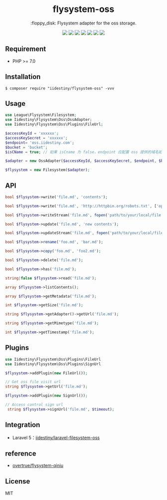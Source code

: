 <h1 align="center">flysystem-oss </h1>

<p align="center">:floppy_disk:  Flysystem adapter for the oss storage.</p>

<p align="center">
<a href="https://github.com/iiDestiny/flysystem-oss"><img src="https://travis-ci.org/iiDestiny/flysystem-oss.svg?branch=master"></a>
<a href="https://github.com/iiDestiny/flysystem-oss"><img src="https://github.styleci.io/repos/163501119/shield"></a>
<a href="https://github.com/iiDestiny/flysystem-oss"><img src="https://poser.pugx.org/iidestiny/flysystem-oss/v/stable.svg"></a>
<a href="https://github.com/iiDestiny/flysystem-oss"><img src="https://poser.pugx.org/iidestiny/flysystem-oss/v/unstable.svg"></a>
<a href="https://github.com/iiDestiny/flysystem-oss"><img src="https://poser.pugx.org/iidestiny/flysystem-oss/downloads"></a>
<a href="https://scrutinizer-ci.com/g/iiDestiny/flysystem-oss/?branch=master"><img src="https://scrutinizer-ci.com/g/iiDestiny/flysystem-oss/badges/quality-score.png?b=master"></a>
<a href="https://github.com/iiDestiny/flysystem-oss"><img src="https://poser.pugx.org/iidestiny/flysystem-oss/license"></a>

</p>

## Requirement

- PHP >= 7.0

## Installation

```shell
$ composer require "iidestiny/flysystem-oss" -vvv
```

## Usage

```php
use League\Flysystem\Filesystem;
use Iidestiny\Flysystem\Oss\OssAdapter;
use Iidestiny\Flysystem\Oss\Plugins\FileUrl;

$accessKeyId = 'xxxxxx';
$accessKeySecret = 'xxxxxx';
$endpoint= 'oss.iidestiny.com';
$bucket = 'bucket';
$isCName = true; // 如果 isCname 为 false，endpoint 应配置 oss 提供的域名如：`oss-cn-beijing.aliyuncs.com`，cname 或 cdn 请自行到阿里 oss 后台配置并绑定 bucket

$adapter = new OssAdapter($accessKeyId, $accessKeySecret, $endpoint, $bucket, $isCName);

$flysystem = new Filesystem($adapter);

```

## API

```php
bool $flysystem->write('file.md', 'contents');

bool $flysystem->write('file.md', 'http://httpbin.org/robots.txt', ['options' => ['xxxxx' => 'application/redirect302']]);

bool $flysystem->writeStream('file.md', fopen('path/to/your/local/file.jpg', 'r'));

bool $flysystem->update('file.md', 'new contents');

bool $flysystem->updateStream('file.md', fopen('path/to/your/local/file.jpg', 'r'));

bool $flysystem->rename('foo.md', 'bar.md');

bool $flysystem->copy('foo.md', 'foo2.md');

bool $flysystem->delete('file.md');

bool $flysystem->has('file.md');

string|false $flysystem->read('file.md');

array $flysystem->listContents();

array $flysystem->getMetadata('file.md');

int $flysystem->getSize('file.md');

string $flysystem->getAdapter()->getUrl('file.md'); 

string $flysystem->getMimetype('file.md');

int $flysystem->getTimestamp('file.md');
```

## Plugins

```php
use Iidestiny\Flysystem\Oss\Plugins\FileUrl
use Iidestiny\Flysystem\Oss\Plugins\SignUrl

$flysystem->addPlugin(new FileUrl());

// Get oss file visit url
string $flysystem->getUrl('file.md');

$flysystem->addPlugin(new SignUrl());

// Access control sign url
 string $flysystem->signUrl('file.md', $timeout);
```

## Integration

- Laravel 5：[iidestiny/laravel-filesystem-oss](https://github.com/iiDestiny/laravel-filesystem-oss)

## reference

- [overtrue/flysystem-qiniu](https://github.com/overtrue/flysystem-qiniu)

## License

MIT